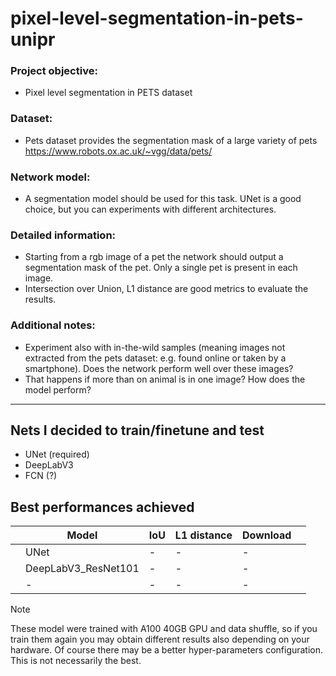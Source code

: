 # pixel-level-segmentation-in-pets-unipr

### Project objective:  
-	Pixel level segmentation in PETS dataset 
### Dataset:  
-	Pets dataset provides the segmentation mask of a large variety of pets https://www.robots.ox.ac.uk/~vgg/data/pets/
### Network model:  
-	A segmentation model should be used for this task. UNet is a good choice, but you can experiments with different architectures.
### Detailed information:  
-	Starting from a rgb image of a pet the network should output a segmentation mask of the pet. Only a single pet is present in each image.
-	Intersection over Union, L1 distance are good metrics to evaluate the results.
### Additional notes: 
-	Experiment also with in-the-wild samples (meaning images not extracted from the pets dataset: e.g. found online or taken by a smartphone). Does the network perform well over these images?
-	That happens if more than on animal is in one image? How does the model perform?

---

## Nets I decided to train/finetune and test
- UNet (required)
- DeepLabV3
- FCN (?)

## Best performances achieved

| | Model | IoU | L1 distance | Download | |
|-|-------------------|----------|--------|-------------|-|
| | UNet | - | - | - | |
| | DeepLabV3_ResNet101 | - | - | - | |
| | - | - | - | - | |

> [!NOTE]
> These model were trained with A100 40GB GPU and data shuffle, so if you train them again you may obtain different results also depending on your hardware.
> Of course there may be a better hyper-parameters configuration. This is not necessarily the best.
